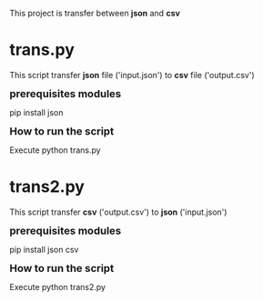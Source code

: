 This project is transfer between __json__ and __csv__

# trans.py 
This script transfer __json__ file ('input.json') to __csv__ file ('output.csv')

<font size = "4"> __prerequisites modules__ </font>

pip install json 

<font size = "4"> __How to run the script__</font>

Execute python trans.py

# trans2.py 

This script transfer __csv__ ('output.csv') to __json__ ('input.json')

<font size = "4"> __prerequisites modules__ </font>

pip install json csv

<font size = "4"> __How to run the script__</font>

Execute python trans2.py
